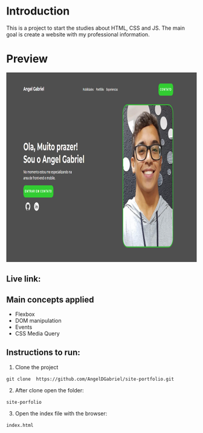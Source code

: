 # Introduction

This is a project to start the studies about HTML, CSS and JS.
The main goal is create a website with my professional information.

# Preview

<img src="https://github.com/AngelDGabriel/site-portfolio/blob/main/preview.png" height="500"/>

## Live link:

## Main concepts applied

- Flexbox
- DOM manipulation
- Events
- CSS Media Query

## Instructions to run:

1. Clone the project

```
git clone  https://github.com/AngelDGabriel/site-portfolio.git
```

2. After clone open the folder:

```
site-porfolio
```

3. Open the index file with the browser:

```
index.html
```
